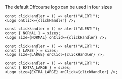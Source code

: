The default Offcourse logo can be used in four sizes

```react|span-6
const clickHandler = () => alert("ALERT!");
<Logo onClick={clickHandler} />;
```

```react|span-6
const clickHandler = () => alert("ALERT!");
const { NORMAL } = sizes;
<Logo size={NORMAL} onClick={clickHandler} />;
```

```react|span-6
const clickHandler = () => alert("ALERT!");
const { LARGE } = sizes;
<Logo size={LARGE} onClick={clickHandler} />;
```

```react|span-6
const clickHandler = () => alert("ALERT!");
const { EXTRA_LARGE } = sizes;
<Logo size={EXTRA_LARGE} onClick={clickHandler} />;
```
